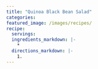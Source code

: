 ```yaml
---
title: "Quinoa Black Bean Salad"
categories:
featured_image: /images/recipes/
recipe:
  servings: 
  ingredients_markdown: |-
    *
  directions_markdown: |-
    1.
---
```


